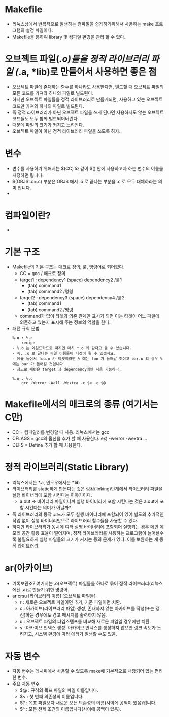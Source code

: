 # Makefile
- 리눅스상에서 반복적으로 발생하는 컴파일을 쉽게하기위해서 사용하는 make 프로그램의 설정 파일이다.
- Makefile을 통하여 library 및 컴파일 환경을 관리 할 수 있다.

# 오브젝트 파일(*.o)들을 정적 라이브러리 파일 (*.a, *lib)로 만들어서 사용하면 좋은 점
- 오브젝트 파일에 존재하는 함수를 하나라도 사용한다면, 빌드할 때 오브젝트 파일의 모든 코드를 가져와 하나의 파일로 빌드된다.
- 하지만 오브젝트 파일들을 정적 라이브러리로 만들게되면, 사용하고 있는 오브젝트 코드만 가져와 하나의 파일로 빌드된다.
- 즉 정적 라이브러리가 아닌 오브젝트 파일을 쓰게 된다면 사용하지도 않는 오브젝트 코드들도 모두 함께 빌드되어버린다.
- 때문에 파일의 크기가 커지고 느려진다.
- 오브젝트 파일이 아닌 정적 라이브러리 파일을 쓰도록 하자.

# 변수
- 변수를 사용하기 위해서는 $(CC) 와 같이 $() 안에 사용하고자 하는 변수의 이름을 지정하면 됩니다.
- $(OBJS:.o=.c) 부분은 OBJS 에서 .o 로 끝나는 부분을 .c 로 모두 대체하라는 의미 입니다.
- 
# 컴파일이란?
- 
# 기본 구조
- Makefile의 기본 구조는 매크로 정의, 룰, 명령어로 되어있다.
	- CC = gcc / 매크로 정의
	- target1 : dependency1 (space) dependency2    /룰1
		- (tab) command1 <br>
		- (tab) command2 /명령
	- target2 : dependency3 (space) dependency4    /룰2
		- (tab) command1 <br>
		- (tab) command2 /명령
	- command가 없이 타겟과 의존 관계만 표시가 되면 이는 타겟이 어느 파일에 의존하고 있는지 표시해 주는 정보의 역할을 한다.
- 패턴 규칙 문법
	```
	%.o : %.c
		recipe
	- %.o 는 와일드카드로 따지면 마치 *.o 와 같다고 볼 수 있습니다.
	- 즉, .o 로 끝나는 파일 이름들이 타겟이 될 수 있겠지요. 
	- 예를 들어서 foo.o 가 타겟이라면 % 에는 foo 가 들어갈 것이고 bar.o 의 경우 % 에는 bar 가 들어갈 것입니다.
	- 참고로 패턴은 target 과 dependency에만 사용 가능하다.
	
	%.o : %.c
		gcc -Werror -Wall -Wextra -c $< -o $@
	```

# Makefile에서의 매크로의 종류 (여기서는 C만)
- CC = 컴파일러를 변경할 때 사용. 리눅스에서는 gcc
- CFLAGS = gcc의 옵션을 추가 할 때 사용한다. ex) -werror -wextra ...
- DEFS = Define 추가 할 때 사용한다.

# 정적 라이브러리(Static Library)
- 리눅스에서는 *.a, 윈도우에서는 *.lib
- 라이브러리를 static하게 만든다는 것은 링킹(linking)단계에서 라이브러리 파일을 실행 바이너리에 포함 시킨다는 이야기이다.
	- a.out -> 바이너리 파일이니까 실행 바이너리에 포함 시킨다는 것은 a.out에 포함 시킨다는 의미가 아닐까?
- 즉 라이브러리의 동작 코드가 모두 실행 바이너리에 포함되어 있어 별도의 추가적인 작업 없이 실행 바이너리만으로 라이브러리 함수들을 사용할 수 있다.
- 하지만 라이브러리가 동시에 여러 실행 바이너리에 포함되어 실행되는 경우 메인 메모리 공간 활용 효율이 떨어지며, 정적 라이브러리를 사용하는 프로그램이 늘어날수록 불필요하게 실행 파일들의 크기가 커지는 등의 문제가 있다. 이를 보완하는 게 동적 라이브러리.

# ar(아카이브)
- 기록보관소? 여기서는 .o(오브젝트) 파일들을 하나로 묶어 정적 라이브러리(리눅스에선 .a)로 만들기 위한 명령어. 
- ar crsu [라이브러리 이름] [오브젝트 파일들]
	- r : 새로운 오브젝트 파일이면 추가, 기존 파일이면 치환.
	- c : 아카이브(라이브러리 파일) 생성, 존재하지 않는 아카이브를 작성(또는 갱신)하는 경우에도 경고 메시지를 출력하지 않음.
	- u : 오브젝트 파일의 타임스탬프를 비교해 새로운 파일일 경우에만 치환.
	- s : 아카이브 인덱스 생성. 아카이브 인덱스를 생성하지 않으면 링크 속도가 느려지고, 시스템 환경에 따라 에러가 발생할 수도 있음.


# 자동 변수
- 자동 변수는 레시피에서 사용할 수 있도록 make에 기본적으로 내장되어 있는 편리한 변수.
- 주요 자동 변수
	- $@ : 규칙의 목표 파일의 파일 이름입니다.
	- $< : 첫 번째 의존성의 이름입니다.
	- $? : 목표 파일보다 새로운 모든 의존성의 이름(사이에 공백이 있음)입니다.
	- $^ : 모든 전제 조건의 이름입니다(사이에 공백이 있음).



